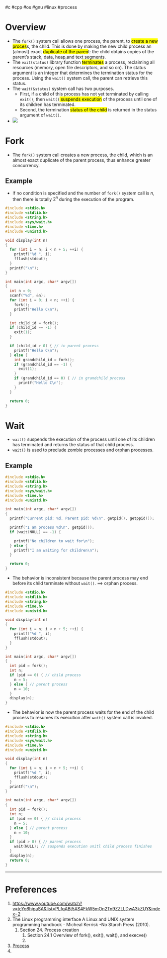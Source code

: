 #c #cpp #os #gnu #linux #process 

# Overview
- The `fork()` system call allows one process, the parent, to <mark class="hltr-yellow">create a new proces</mark>s, the child. This is done by making the new child process an (almost) exact <mark class="hltr-yellow">duplicate of the paren</mark>t: the child obtains copies of the parent’s stack, data, heap,and text segments.
- The `exit(status)` library function <mark class="hltr-yellow">terminates</mark> a process, reclaiming all resources (memory, open file descriptors, and so on). The status argument is an integer that determines the termination status for the process. Using the `wait()` system call, the parent can retrieve this status.
- The `wait(&status)` system call has two purposes. 
	- First, if a child of this process has not yet terminated by calling `exit()`, then `wait()`<mark class="hltr-yellow"> suspends execution</mark> of the process until one of its children has terminated. 
	- Second, the termination <mark class="hltr-yellow">status of the child</mark> is returned in the status argument of `wait()`.
- ![](Pasted%20image%2020250517101142.png)
# Fork
- The `fork()` system call creates a new process, the child, which is an almost exact duplicate of the parent process, thus enhance greater concurrency.
## Example
- If no condition is specified and the number of `fork()` system call is $n$, then there is totally $2^n$ during the execution of the program.
```c title='fork() system call example'
#include <stdio.h>
#include <stdlib.h>
#include <string.h>
#include <sys/wait.h>
#include <time.h>
#include <unistd.h>

void display(int n)
{
  for (int i = n; i < n + 5; ++i) {
    printf("%d ", i);
    fflush(stdout);
  }
  printf("\n");
}

int main(int argc, char* argv[])
{
  int n = 0;
  scanf("%d", &n);
  for (int i = 0; i < n; ++i) {
    fork();
    printf("Hello C\n");
  }

  int child_id = fork();
  if (child_id == -1) {
    exit(1);
  }

  if (child_id > 0) { // in parent process
    printf("Hello C\n");
  } else {
    int grandchild_id = fork();
    if (grandchild_id == -1) {
      exit(1);
    }
    if (grandchild_id == 0) { // in grandchild process
      printf("Hello C\n");
    }
  }

  return 0;
}

```
# Wait
- `wait()` suspends the execution of the process until one of its children has terminated and returns the status of that child process.
- `wait()` is used to preclude zombie processes and orphan processes.
## Example
```c title='wait() system call example'
#include <stdio.h>
#include <stdlib.h>
#include <string.h>
#include <sys/wait.h>
#include <time.h>
#include <unistd.h>

int main(int argc, char* argv[])
{
  printf("Current pid: %d. Parent pid: %d\n", getpid(), getppid());

  printf("I am process %d\n", getpid());
  if (wait(NULL) == -1) {

    printf("No children to wait for\n");
  } else {
    printf("I am waiting for children\n");
  }

  return 0;
}

```
- The behavior is inconsistent because the parent process may end before its child terminate without `wait()`. $\implies$ orphan process.
```cpp title='Unexpected behaviors occurs when parent process does not wait for its child'
#include <stdio.h>
#include <stdlib.h>
#include <string.h>
#include <time.h>
#include <unistd.h>

void display(int n)
{
  for (int i = n; i < n + 5; ++i) {
    printf("%d ", i);
    fflush(stdout);
  }
}

int main(int argc, char* argv[])
{
  int pid = fork();
  int n;
  if (pid == 0) { // child process
    n = 5;
  } else { // parent process
    n = 10;
  }
  display(n);
}
```

- The behavior is now the parent process waits for the end of the child process to resumes its execution after `wait()` system call is invoked.
```c title='wait() system call example'
#include <stdio.h>
#include <stdlib.h>
#include <string.h>
#include <sys/wait.h>
#include <time.h>
#include <unistd.h>

void display(int n)
{
  for (int i = n; i < n + 5; ++i) {
    printf("%d ", i);
    fflush(stdout);
  }
  printf("\n");
}

int main(int argc, char* argv[])
{
  int pid = fork();
  int n;
  if (pid == 0) { // child process
    n = 5;
  } else { // parent process
    n = 10;
  }
  if (pid > 0) { // parent process
    wait(NULL); // suspends execution unitl child process finishes
  }
  display(n);
  return 0;
}

```
---
# Preferences
1. https://www.youtube.com/watch?v=tcYo6hipaSA&list=PLfqABt5AS4FkW5mOn2Tn9ZZLLDwA3kZUY&index=2
2. The Linux programming interface A Linux and UNIX system programming handbook - Micheal Kerrisk -No Starch Press (2010).
	1. Section 24. Process creation
		1. Section 24.1 Overview of fork(), exit(), wait(), and execve()
		2. 
3. [Process](Process.md)
4. 